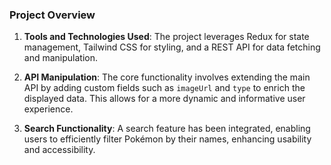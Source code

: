 ### Project Overview

1. **Tools and Technologies Used**: The project leverages Redux for state management, Tailwind CSS for styling, and a REST API for data fetching and manipulation.

2. **API Manipulation**: The core functionality involves extending the main API by adding custom fields such as `imageUrl` and `type` to enrich the displayed data. This allows for a more dynamic and informative user experience.

3. **Search Functionality**: A search feature has been integrated, enabling users to efficiently filter Pokémon by their names, enhancing usability and accessibility.
